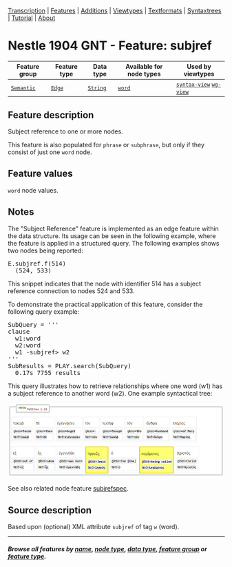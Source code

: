 <a name="start"></a>
<div class="hidden-content">
<a href="../transcription.md">Transcription</a> | <a href="README.md#start">Features</a>  | <a href="../additions/README.md#start">Additions</a> | <a href="../viewtypes.md#start">Viewtypes</a>  | <a href="../textformats.md#start">Textformats</a> |  <a href="../syntaxtrees.md#start">Syntaxtrees</a> | <a href="../tutorial/README.md#start">Tutorial</a>  | <a href="../about.md#start">About</a>
</div>

# Nestle 1904 GNT - Feature: subjref

Feature group | Feature type | Data type | Available for node types | Used by viewtypes
---  | --- | --- | --- | ---
[`Semantic`](featuresbygroup.md#semantic-features) | [`Edge`](featuresbyfeaturetype.md#edge-features) | [`String`](featuresbydatatype.md#string-datatype)  | [`word`](featuresbynodetype.md#word-nodes)  | [`syntax-view`](../syntax-view.md#start) [`wg-view`](../wg-view.md#start)

## Feature description

Subject reference to one or more nodes.

This feature is also populated for `phrase` or `subphrase`, but only if they consist of just one `word` node.

## Feature values

`word` node values.

## Notes

The "Subject Reference" feature is implemented as an edge feature within the data structure. Its usage can be seen in the following example, where the feature is applied in a structured query. The following examples shows two nodes being reported:

<pre>
E.subjref.f(514)
  (524, 533)
</pre>

This snippet indicates that the node with identifier 514 has a subject reference connection to nodes 524 and 533.

To demonstrate the practical application of this feature, consider the following query example:

<pre>
SubQuery = '''
clause
  w1:word 
  w2:word 
  w1 -subjref> w2
'''
SubResults = PLAY.search(SubQuery)
  0.17s 7755 results
</pre>

This query illustrates how to retrieve relationships where one word (w1) has a subject reference to another word (w2).
One example syntactical tree:

<img src="images/subjref.png" width="600">

See also related node feature [subjrefspec](subjrefspec.md#start).

## Source description

Based upon (optional) XML attribute `subjref` of tag `w` (word).

---
#### *Browse all features by [name](featuresbyname.md#start), [node type](featuresbynodetype.md#start), [data type](featuresbydatatype.md#start), [feature group](featuresbygroup.md#start) or [feature type](featuresbyfeaturetype.md#start).*
